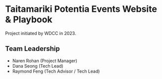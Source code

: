 # Taitamariki Potentia Events Website & Playbook
Project initiated by WDCC in 2023.

## Team Leadership

- Naren Rohan (Project Manager)
- Dana Seong (Tech Lead)
- Raymond Feng (Tech Advisor / Tech Lead)
